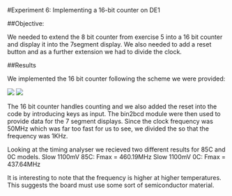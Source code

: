 #Experiment 6:  Implementing	a	16-bit	counter	on	DE1

##Objective:

We needed to extend the 8 bit counter from exercise 5 into a 16 bit counter and display it into the 7segment display. We also needed to add a reset button and as a further extension we had to divide the clock.

##Results

We implemented the 16 bit counter following the scheme we were provided:

![](https://raw.githubusercontent.com/MohamedEihab/EE2-ELABS-VERI/master/screenshots/6a.PNG)
![](https://raw.githubusercontent.com/MohamedEihab/EE2-ELABS-VERI/master/screenshots/6.PNG)

The 16 bit counter handles counting and we also added the reset into the code by introducing keys as input. The bin2bcd module were then used to provide data for the 7 segment displays. Since the clock frequency was 50MHz which was far too fast for us to see, we divided the so that the frequency was 1KHz.

Looking at the timing analyser we recieved two different results for 85C and 0C models.
Slow 1100mV 85C: Fmax = 460.19MHz
Slow 1100mV 0C: Fmax = 437.64MHz

It is interesting to note that the frequency is higher at higher temperatures. This suggests the board must use some sort of semiconductor material.
